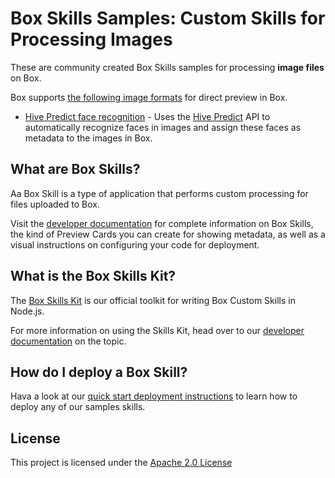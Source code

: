 # Box Skills Samples: Custom Skills for Processing Images 

These are community created Box Skills samples for processing **image files** on Box. 

Box supports [the following image formats](https://community.box.com/t5/How-to-Guides-for-Managing/File-Types-and-Fonts-Supported-in-Box-Content-Preview/ta-p/327) for direct preview in Box.


* [Hive Predict face recognition](hive-predict-face-recognition) - Uses the [Hive Predict](https://thehive.ai/predict) API to automatically recognize faces in images and assign these faces as metadata to the images in Box.


## What are Box Skills?

Aa Box Skill is a type of application that performs custom processing for files uploaded to Box.

Visit the [developer documentation](https://developer.box.com/docs/box-skills) for complete information on Box Skills, the kind of Preview Cards you can create for showing metadata, as well as a visual instructions on configuring your code for deployment.

## What is the Box Skills Kit?

The [Box Skills Kit](https://github.com/box/box-skills-kit-nodejs) is our official toolkit for writing Box Custom Skills in Node.js. 

For more information on using the Skills Kit, head over to our [developer documentation](https://github.com/box/box-skills-kit-nodejs/tree/master/skills-kit-library) on the topic.

## How do I deploy a Box Skill?

Hava a look at our [quick start deployment instructions](https://github.com/box/box-skills-kit-nodejs/tree/master/custom-skill-example-code) to learn how to deploy any of our samples skills.


## License

This project is licensed under the [Apache 2.0 License](LICENSE)
